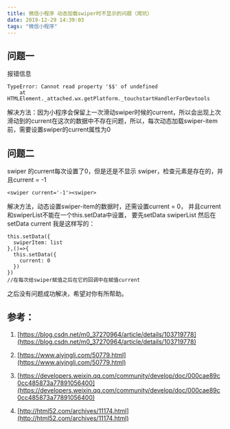 ```yaml
---
title: 微信小程序 动态加载swiper时不显示的问题（爬坑）
date: 2019-12-29 14:39:03
tags: "微信小程序"
---
```

## 问题一
报错信息
```
TypeError: Cannot read property '$$' of undefined
    at HTMLElement._attached.wx.getPlatform._touchstartHandlerForDevtools
```
解决方法：因为小程序会保留上一次滑动swiper时候的current，所以会出现上次滑动到的current在这次的数据中不存在问题，所以，每次动态加载swiper-item前，需要设置swiper的current属性为0
## 问题二
swiper 的current每次设置了0，但是还是不显示 swiper，检查元素是存在的，并且current = -1
```
<swiper current='-1'><swiper>
```
解决方法，动态设置swiper-item的数据时，还需设置current = 0，
并且current和swiperList不能在一个this.setData中设置，
要先setData swiperList 然后在setData current 
我是这样写的：
```
this.setData({
  swiperItem: list
},()=>{
  this.setData({
    current: 0
  })
})
//在每次给swiper赋值之后在它的回调中在赋值current
```
之后没有问题成功解决，希望对你有所帮助。

## 参考：
1. [https://blog.csdn.net/m0_37270964/article/details/103719778](https://blog.csdn.net/m0_37270964/article/details/103719778)

2. [https://www.aiyingli.com/50779.html](https://www.aiyingli.com/50779.html)

3. [https://developers.weixin.qq.com/community/develop/doc/000cae89c0cc485873a77891056400](https://developers.weixin.qq.com/community/develop/doc/000cae89c0cc485873a77891056400)

4. [http://html52.com/archives/11174.html](http://html52.com/archives/11174.html)

